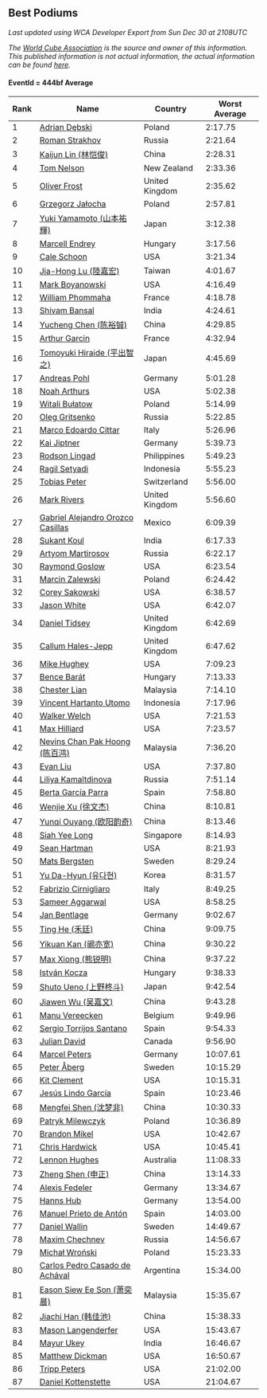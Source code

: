 ## Best Podiums

*Last updated using WCA Developer Export from Sun Dec 30 at 2108UTC*

*The [World Cube Association](https://www.worldcubeassociation.org) is the source and owner of this information. This published information is not actual information, the actual information can be found [here](https://www.worldcubeassociation.org/results).*

#### EventId = 444bf Average

|Rank|Name|Country|Worst Average|  
|--|--|--|--|  
|1|[Adrian Dębski](https://www.worldcubeassociation.org/persons/2017DEBS01)|Poland|2:17.75|  
|2|[Roman Strakhov](https://www.worldcubeassociation.org/persons/2012STRA02)|Russia|2:21.64|  
|3|[Kaijun Lin (林恺俊)](https://www.worldcubeassociation.org/persons/2013LINK01)|China|2:28.31|  
|4|[Tom Nelson](https://www.worldcubeassociation.org/persons/2013NELS01)|New Zealand|2:33.36|  
|5|[Oliver Frost](https://www.worldcubeassociation.org/persons/2012FROS01)|United Kingdom|2:35.62|  
|6|[Grzegorz Jałocha](https://www.worldcubeassociation.org/persons/2012JALO01)|Poland|2:57.81|  
|7|[Yuki Yamamoto (山本祐輝)](https://www.worldcubeassociation.org/persons/2010YAMA04)|Japan|3:12.38|  
|8|[Marcell Endrey](https://www.worldcubeassociation.org/persons/2007ENDR01)|Hungary|3:17.56|  
|9|[Cale Schoon](https://www.worldcubeassociation.org/persons/2014SCHO02)|USA|3:21.34|  
|10|[Jia-Hong Lu (陸嘉宏)](https://www.worldcubeassociation.org/persons/2007LUJI01)|Taiwan|4:01.67|  
|11|[Mark Boyanowski](https://www.worldcubeassociation.org/persons/2014BOYA01)|USA|4:16.49|  
|12|[William Phommaha](https://www.worldcubeassociation.org/persons/2015PHOM01)|France|4:18.78|  
|13|[Shivam Bansal](https://www.worldcubeassociation.org/persons/2011BANS02)|India|4:24.61|  
|14|[Yucheng Chen (陈裕铖)](https://www.worldcubeassociation.org/persons/2015CHEN49)|China|4:29.85|  
|15|[Arthur Garcin](https://www.worldcubeassociation.org/persons/2014GARC27)|France|4:32.94|  
|16|[Tomoyuki Hiraide (平出智之)](https://www.worldcubeassociation.org/persons/2012HIRA01)|Japan|4:45.69|  
|17|[Andreas Pohl](https://www.worldcubeassociation.org/persons/2012POHL01)|Germany|5:01.28|  
|18|[Noah Arthurs](https://www.worldcubeassociation.org/persons/2012ARTH01)|USA|5:02.38|  
|19|[Witali Bułatow](https://www.worldcubeassociation.org/persons/2015BUAT01)|Poland|5:14.99|  
|20|[Oleg Gritsenko](https://www.worldcubeassociation.org/persons/2011GRIT01)|Russia|5:22.85|  
|21|[Marco Edoardo Cittar](https://www.worldcubeassociation.org/persons/2015CITT01)|Italy|5:26.96|  
|22|[Kai Jiptner](https://www.worldcubeassociation.org/persons/2007JIPT01)|Germany|5:39.73|  
|23|[Rodson Lingad](https://www.worldcubeassociation.org/persons/2011LING02)|Philippines|5:49.23|  
|24|[Ragil Setyadi](https://www.worldcubeassociation.org/persons/2011SETY02)|Indonesia|5:55.23|  
|25|[Tobias Peter](https://www.worldcubeassociation.org/persons/2014PETE03)|Switzerland|5:56.00|  
|26|[Mark Rivers](https://www.worldcubeassociation.org/persons/2015RIVE05)|United Kingdom|5:56.60|  
|27|[Gabriel Alejandro Orozco Casillas](https://www.worldcubeassociation.org/persons/2008CASI01)|Mexico|6:09.39|  
|28|[Sukant Koul](https://www.worldcubeassociation.org/persons/2014KOUL01)|India|6:17.33|  
|29|[Artyom Martirosov](https://www.worldcubeassociation.org/persons/2016MART29)|Russia|6:22.17|  
|30|[Raymond Goslow](https://www.worldcubeassociation.org/persons/2014GOSL01)|USA|6:23.54|  
|31|[Marcin Zalewski](https://www.worldcubeassociation.org/persons/2011ZALE02)|Poland|6:24.42|  
|32|[Corey Sakowski](https://www.worldcubeassociation.org/persons/2011SAKO01)|USA|6:38.57|  
|33|[Jason White](https://www.worldcubeassociation.org/persons/2016WHIT16)|USA|6:42.07|  
|34|[Daniel Tidsey](https://www.worldcubeassociation.org/persons/2016TIDS01)|United Kingdom|6:42.69|  
|35|[Callum Hales-Jepp](https://www.worldcubeassociation.org/persons/2012HALE01)|United Kingdom|6:47.62|  
|36|[Mike Hughey](https://www.worldcubeassociation.org/persons/2007HUGH01)|USA|7:09.23|  
|37|[Bence Barát](https://www.worldcubeassociation.org/persons/2008BARA01)|Hungary|7:13.33|  
|38|[Chester Lian](https://www.worldcubeassociation.org/persons/2009LIAN03)|Malaysia|7:14.10|  
|39|[Vincent Hartanto Utomo](https://www.worldcubeassociation.org/persons/2010UTOM01)|Indonesia|7:17.96|  
|40|[Walker Welch](https://www.worldcubeassociation.org/persons/2011WELC01)|USA|7:21.53|  
|41|[Max Hilliard](https://www.worldcubeassociation.org/persons/2015HILL09)|USA|7:23.57|  
|42|[Nevins Chan Pak Hoong (陈百鸿)](https://www.worldcubeassociation.org/persons/2010CHAN20)|Malaysia|7:36.20|  
|43|[Evan Liu](https://www.worldcubeassociation.org/persons/2009LIUE01)|USA|7:37.80|  
|44|[Liliya Kamaltdinova](https://www.worldcubeassociation.org/persons/2012KAMA01)|Russia|7:51.14|  
|45|[Berta García Parra](https://www.worldcubeassociation.org/persons/2014PARR02)|Spain|7:58.80|  
|46|[Wenjie Xu (徐文杰)](https://www.worldcubeassociation.org/persons/2016XUWE02)|China|8:10.81|  
|47|[Yunqi Ouyang (欧阳韵奇)](https://www.worldcubeassociation.org/persons/2007YUNQ01)|China|8:13.46|  
|48|[Siah Yee Long](https://www.worldcubeassociation.org/persons/2015LONG01)|Singapore|8:14.93|  
|49|[Sean Hartman](https://www.worldcubeassociation.org/persons/2016HART02)|USA|8:21.93|  
|50|[Mats Bergsten](https://www.worldcubeassociation.org/persons/2008BERG04)|Sweden|8:29.24|  
|51|[Yu Da-Hyun (유다현)](https://www.worldcubeassociation.org/persons/2008YUDA01)|Korea|8:31.57|  
|52|[Fabrizio Cirnigliaro](https://www.worldcubeassociation.org/persons/2008CIRN01)|Italy|8:49.25|  
|53|[Sameer Aggarwal](https://www.worldcubeassociation.org/persons/2017AGGA01)|USA|8:58.25|  
|54|[Jan Bentlage](https://www.worldcubeassociation.org/persons/2010BENT01)|Germany|9:02.67|  
|55|[Ting He (禾廷)](https://www.worldcubeassociation.org/persons/2015HETI01)|China|9:09.75|  
|56|[Yikuan Kan (阚亦宽)](https://www.worldcubeassociation.org/persons/2015KANY01)|China|9:30.22|  
|57|[Max Xiong (熊锐明)](https://www.worldcubeassociation.org/persons/2015XION03)|China|9:37.22|  
|58|[István Kocza](https://www.worldcubeassociation.org/persons/2005KOCZ01)|Hungary|9:38.33|  
|59|[Shuto Ueno (上野柊斗)](https://www.worldcubeassociation.org/persons/2008UENO01)|Japan|9:42.54|  
|60|[Jiawen Wu (吴嘉文)](https://www.worldcubeassociation.org/persons/2010WUJI01)|China|9:43.28|  
|61|[Manu Vereecken](https://www.worldcubeassociation.org/persons/2010VERE01)|Belgium|9:49.96|  
|62|[Sergio Torrijos Santano](https://www.worldcubeassociation.org/persons/2013SANT13)|Spain|9:54.33|  
|63|[Julian David](https://www.worldcubeassociation.org/persons/2010DAVI06)|Canada|9:56.90|  
|64|[Marcel Peters](https://www.worldcubeassociation.org/persons/2012PETE03)|Germany|10:07.61|  
|65|[Peter Åberg](https://www.worldcubeassociation.org/persons/2013ABER01)|Sweden|10:15.29|  
|66|[Kit Clement](https://www.worldcubeassociation.org/persons/2008CLEM01)|USA|10:15.31|  
|67|[Jesús Lindo García](https://www.worldcubeassociation.org/persons/2013GARC08)|Spain|10:23.46|  
|68|[Mengfei Shen (沈梦非)](https://www.worldcubeassociation.org/persons/2018SHEN07)|China|10:30.33|  
|69|[Patryk Milewczyk](https://www.worldcubeassociation.org/persons/2014MILE01)|Poland|10:36.89|  
|70|[Brandon Mikel](https://www.worldcubeassociation.org/persons/2011MIKE01)|USA|10:42.67|  
|71|[Chris Hardwick](https://www.worldcubeassociation.org/persons/2003HARD01)|USA|10:45.41|  
|72|[Lennon Hughes](https://www.worldcubeassociation.org/persons/2017HUGH04)|Australia|11:08.33|  
|73|[Zheng Shen (申正)](https://www.worldcubeassociation.org/persons/2017SHEN06)|China|13:14.33|  
|74|[Alexis Fedeler](https://www.worldcubeassociation.org/persons/2015FEDE01)|Germany|13:34.67|  
|75|[Hanns Hub](https://www.worldcubeassociation.org/persons/2013HUBH01)|Germany|13:54.00|  
|76|[Manuel Prieto de Antón](https://www.worldcubeassociation.org/persons/2015ANTO04)|Spain|14:03.00|  
|77|[Daniel Wallin](https://www.worldcubeassociation.org/persons/2013WALL03)|Sweden|14:49.67|  
|78|[Maxim Chechnev](https://www.worldcubeassociation.org/persons/2011CHEC01)|Russia|14:56.67|  
|79|[Michał Wroński](https://www.worldcubeassociation.org/persons/2015WRON01)|Poland|15:23.33|  
|80|[Carlos Pedro Casado de Achával](https://www.worldcubeassociation.org/persons/2012ACHA01)|Argentina|15:34.00|  
|81|[Eason Siew Ee Son (萧奕晨)](https://www.worldcubeassociation.org/persons/2009SIEW02)|Malaysia|15:35.67|  
|82|[Jiachi Han (韩佳池)](https://www.worldcubeassociation.org/persons/2014HANJ02)|China|15:38.33|  
|83|[Mason Langenderfer](https://www.worldcubeassociation.org/persons/2013LANG03)|USA|15:43.67|  
|84|[Mayur Ukey](https://www.worldcubeassociation.org/persons/2014UKEY01)|India|16:46.67|  
|85|[Matthew Dickman](https://www.worldcubeassociation.org/persons/2013DICK01)|USA|16:50.67|  
|86|[Tripp Peters](https://www.worldcubeassociation.org/persons/2017PETE04)|USA|21:02.00|  
|87|[Daniel Kottenstette](https://www.worldcubeassociation.org/persons/2012KOTT01)|USA|21:04.67|  
